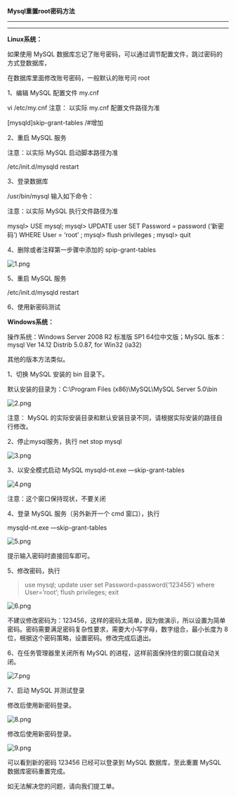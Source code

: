 **Mysql重置root密码方法**

****

****

**Linux系统：**

如果使用 MySQL 数据库忘记了账号密码，可以通过调节配置文件，跳过密码的方式登数据库，

在数据库里面修改账号密码，一般默认的账号问 root

1、编辑 MySQL 配置文件 my.cnf

vi /etc/my.cnf 注意： 以实际 my.cnf 配置文件路径为准

[mysqld]skip-grant-tables /#增加

2、重启 MySQL 服务

注意：以实际 MySQL 启动脚本路径为准

/etc/init.d/mysqld restart

3、登录数据库

/usr/bin/mysql 输入如下命令：

注意：以实际 MySQL 执行文件路径为准

mysql> USE mysql;
mysql> UPDATE user SET Password = password (‘新密码’) WHERE User = ‘root’ ;
mysql> flush privileges ;
mysql> quit

4、删除或者注释第一步骤中添加的 spip-grant-tables

![1.png](https://img1.jcloudcs.com/cms/4ef371e1-55cf-40c3-9a15-54cba0af93bd20171211101624.png)

5、重启 MySQL 服务

/etc/init.d/mysqld restart

6、使用新密码测试

**Windows系统：**

操作系统：Windows Server 2008 R2 标准版 SP1 64位中文版；MySQL 版本：mysql Ver 14.12 Distrib 5.0.87, for Win32 (ia32)

其他的版本方法类似。

1、切换 MySQL 安装的 bin 目录下。

默认安装的目录为：C:\Program Files (x86)\MySQL\MySQL Server 5.0\bin

![2.png](https://img1.jcloudcs.com/cms/c31a3fe3-1df2-47dc-bf54-83473b9d9a2f20171211102342.png)

注意： MySQL 的实际安装目录和默认安装目录不同，请根据实际安装的路径自行修改。

2、停止mysql服务，执行
net stop mysql

![3.png](https://img1.jcloudcs.com/cms/b04a5344-5720-413a-a5c6-0ec8f9745efb20171211102552.png)

3、以安全模式启动 MySQL
mysqld-nt.exe —skip-grant-tables

![4.png](https://img1.jcloudcs.com/cms/51202849-afbb-4ac4-9fbe-cc7af837dc4420171211102728.png)

注意：这个窗口保持现状，不要关闭

4、登录 MySQL 服务（另外新开一个 cmd 窗口），执行

mysqld-nt.exe —skip-grant-tables

![5.png](https://img1.jcloudcs.com/cms/0cc19313-6b87-4345-a966-c4224de5c3c520171211102958.png)

提示输入密码时直接回车即可。

5、修改密码，执行
>use mysql;
>update user set Password=password(‘123456’) where User=’root’;
>flush privileges;
>exit

![6.png](https://img1.jcloudcs.com/cms/11eb2758-b8ac-4d83-b03f-b2f77ef6809520171211103135.png)

不建议修改密码为：123456，这样的密码太简单，因为做演示，所以设置为简单密码。密码需要满足密码复杂性要求，需要大小写字母，数字组合，最小长度为 8 位，根据这个密码策略，设置密码。修改完成后退出。

6、在任务管理器里关闭所有 MySQL 的进程，这样前面保持住的窗口就自动关闭。

![7.png](https://img1.jcloudcs.com/cms/c95b4874-6e8a-431c-828d-cc4aaa6f0ba520171211103424.png)

7、启动 MySQL 并测试登录

修改后使用新密码登录。

![8.png](https://img1.jcloudcs.com/cms/2bc14ee5-bf54-47cf-9de4-498a92daf69d20171211103531.png)

修改后使用新密码登录。

![9.png](https://img1.jcloudcs.com/cms/d66e095e-bda6-4046-aa12-d0d936d7916e20171211103612.png)

可以看到新的密码 123456 已经可以登录到 MySQL 数据库，至此重置 MySQL 数据库密码重置完成。

如无法解决您的问题，请向我们提工单。
